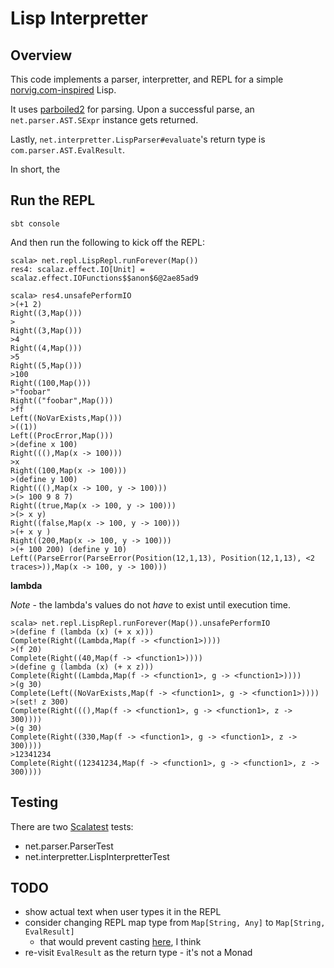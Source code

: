 # Lisp Interpretter

## Overview

This code implements a parser, interpretter, and REPL for a 
simple [norvig.com-inspired](http://norvig.com/lispy.html) Lisp.

It uses [parboiled2](parboiled2.org) for parsing. Upon a successful parse, an
`net.parser.AST.SExpr` instance gets returned.

Lastly, `net.interpretter.LispParser#evaluate`'s return type is `com.parser.AST.EvalResult`.

In short, the 

## Run the REPL

```
sbt console
```

And then run the following to kick off the REPL:


```
scala> net.repl.LispRepl.runForever(Map())
res4: scalaz.effect.IO[Unit] = scalaz.effect.IOFunctions$$anon$6@2ae85ad9
 
scala> res4.unsafePerformIO
>(+1 2)
Right((3,Map()))
>
Right((3,Map()))
>4
Right((4,Map()))
>5
Right((5,Map()))
>100
Right((100,Map()))
>"foobar"
Right(("foobar",Map()))
>ff
Left((NoVarExists,Map()))
>((1))
Left((ProcError,Map()))
>(define x 100)
Right(((),Map(x -> 100)))
>x
Right((100,Map(x -> 100)))
>(define y 100)
Right(((),Map(x -> 100, y -> 100)))
>(> 100 9 8 7)
Right((true,Map(x -> 100, y -> 100)))
>(> x y)
Right((false,Map(x -> 100, y -> 100)))
>(+ x y )
Right((200,Map(x -> 100, y -> 100)))
>(+ 100 200) (define y 10)
Left((ParseError(ParseError(Position(12,1,13), Position(12,1,13), <2 traces>)),Map(x -> 100, y -> 100)))
```

**lambda**

*Note* - the lambda's values do not *have* to exist until execution time.

```
scala> net.repl.LispRepl.runForever(Map()).unsafePerformIO
>(define f (lambda (x) (+ x x)))
Complete(Right((Lambda,Map(f -> <function1>))))
>(f 20)
Complete(Right((40,Map(f -> <function1>))))
>(define g (lambda (x) (+ x z)))
Complete(Right((Lambda,Map(f -> <function1>, g -> <function1>))))
>(g 30)
Complete(Left((NoVarExists,Map(f -> <function1>, g -> <function1>))))
>(set! z 300)
Complete(Right(((),Map(f -> <function1>, g -> <function1>, z -> 300))))
>(g 30)
Complete(Right((330,Map(f -> <function1>, g -> <function1>, z -> 300))))
>12341234
Complete(Right((12341234,Map(f -> <function1>, g -> <function1>, z -> 300))))
```

## Testing

There are two [Scalatest](http://www.scalatest.org/) tests:

* net.parser.ParserTest
* net.interpretter.LispInterpretterTest

## TODO

* show actual text when user types it in the REPL
* consider changing REPL map type from `Map[String, Any]` to `Map[String, EvalResult]`
   * that would prevent casting [here](https://github.com/kevinmeredith/lisp_interpretter/blob/master/src/main/scala/net/interpretter/LispInterpretter.scala#L191), I think
* re-visit `EvalResult` as the return type - it's not a Monad
